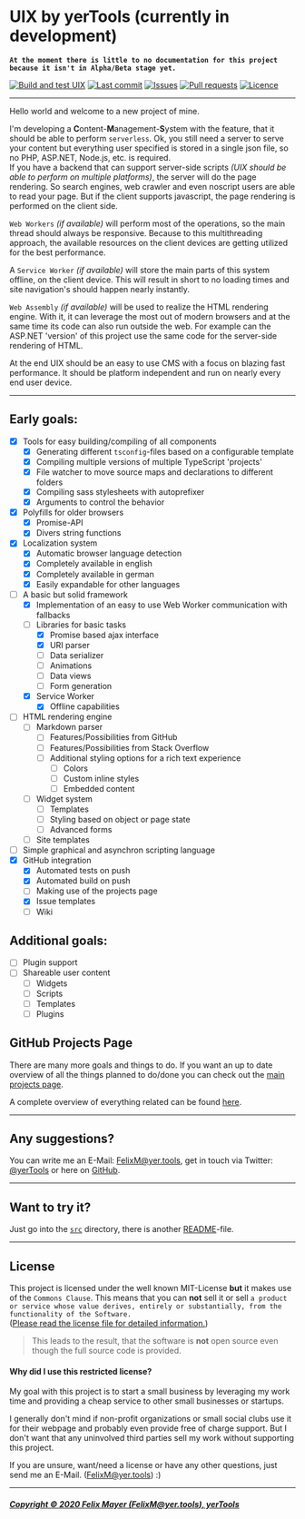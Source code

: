 # UIX by yerTools (currently in development)

**`At the moment there is little to no documentation for this project because it isn't in Alpha/Beta stage yet.`**

[![Build and test UIX](https://github.com/yerTools/UIX/workflows/Build%20and%20test%20UIX/badge.svg?branch=master)](https://github.com/yerTools/UIX/actions)
[![Last commit](https://img.shields.io/github/last-commit/yerTools/UIX)](https://github.com/yerTools/UIX/branches/all)
[![Issues](https://img.shields.io/github/issues-raw/yerTools/UIX)](https://github.com/yerTools/UIX/issues)
[![Pull requests](https://img.shields.io/github/issues-pr/yerTools/UIX)](https://github.com/yerTools/UIX/pulls)
[![Licence](https://img.shields.io/badge/license-MIT%20with%20Commons%20Clause-blue)](/LICENSE.md)

---

Hello world and welcome to a new project of mine.

I'm developing a **C**ontent-**M**anagement-**S**ystem with the feature, that it should be able to perform `serverless`.
Ok, you still need a server to serve your content but everything user specified is stored in a single json file, so no PHP, ASP.NET, Node.js, etc. is required.  
If you have a backend that can support server-side scripts *(UIX should be able to perform on multiple platforms)*, the server will do the page rendering.
So search engines, web crawler and even noscript users are able to read your page.
But if the client supports javascript, the page rendering is performed on the client side.

`Web Workers` *(if available)* will perform most of the operations, so the main thread should always be responsive.
Because to this multithreading approach, the available resources on the client devices are getting utilized for the best performance.

A `Service Worker` *(if available)* will store the main parts of this system offline, on the client device.
This will result in short to no loading times and site navigation's should happen nearly instantly.

`Web Assembly` *(if available)* will be used to realize the HTML rendering engine. With it, it can leverage the most out of modern browsers and at the same time its code can also run outside the web. For example can the ASP.NET 'version' of this project use the same code for the server-side rendering of HTML.

At the end UIX should be an easy to use CMS with a focus on blazing fast performance. It should be platform independent and run on nearly every end user device.

---

## Early goals:
- [x] Tools for easy building/compiling of all components
    - [x] Generating different `tsconfig`-files based on a configurable template
    - [x] Compiling multiple versions of multiple TypeScript 'projects'
    - [x] File watcher to move source maps and declarations to different folders
    - [x] Compiling sass stylesheets with autoprefixer
    - [x] Arguments to control the behavior
- [x] Polyfills for older browsers
    - [x] Promise-API
    - [x] Divers string functions
- [x] Localization system
    - [x] Automatic browser language detection
    - [x] Completely available in english
    - [x] Completely available in german
    - [x] Easily expandable for other languages
- [ ] A basic but solid framework
    - [x] Implementation of an easy to use Web Worker communication with fallbacks
    - [ ] Libraries for basic tasks
        - [x] Promise based ajax interface
        - [x] URI parser
        - [ ] Data serializer
        - [ ] Animations
        - [ ] Data views
        - [ ] Form generation
    - [x] Service Worker
        - [x] Offline capabilities
- [ ] HTML rendering engine
    - [ ] Markdown parser
        - [ ] Features/Possibilities from GitHub
        - [ ] Features/Possibilities from Stack Overflow
        - [ ] Additional styling options for a rich text experience
            - [ ] Colors
            - [ ] Custom inline styles
            - [ ] Embedded content
    - [ ] Widget system
        - [ ] Templates
        - [ ] Styling based on object or page state
        - [ ] Advanced forms
    - [ ] Site templates
- [ ] Simple graphical and asynchron scripting language
- [x] GitHub integration
    - [x] Automated tests on push
    - [x] Automated build on push
    - [ ] Making use of the projects page
    - [x] Issue templates
    - [ ] Wiki

## Additional goals:
- [ ] Plugin support
- [ ] Shareable user content
    - [ ] Widgets
    - [ ] Scripts
    - [ ] Templates
    - [ ] Plugins

## GitHub Projects Page
There are many more goals and things to do.
If you want an up to date overview of all the things planned to do/done you can check out the [main projects page](https://github.com/yerTools/UIX/projects/2).

A complete overview of everything related can be found [here](https://github.com/yerTools/UIX/projects).

---

## Any suggestions?

You can write me an E-Mail: [FelixM@yer.tools](mailto:FelixM@yer.tools), get in touch via Twitter: [@yerTools](https://twitter.com/yerTools) or here on [GitHub](https://github.com/yerTools/UIX/issues).

---

## Want to try it?
Just go into the [`src`](/src/) directory, there is another [README](/src/README.md)-file.

---

## License

This project is licensed under the well known MIT-License **but** it makes use of the `Commons Clause`.
This means that you can **not** sell it or sell `a product or service whose value derives, entirely or substantially, from the functionality of the Software.`  
([Please read the license file for detailed information.](/LICENSE.md))

> This leads to the result, that the software is **not** open source even though the full source code is provided.

#### Why did I use this restricted license?
My goal with this project is to start a small business by leveraging my work time and providing a cheap service to other small businesses or startups.

I generally don't mind if non-profit organizations or small social clubs use it for their webpage and probably even provide free of charge support.
But I don't want that any uninvolved third parties sell my work without supporting this project.

If you are unsure, want/need a license or have any other questions, just send me an E-Mail. ([FelixM@yer.tools](mailto:FelixM@yer.tools)) :)

---

##### [Copyright © 2020 Felix Mayer (FelixM@yer.tools), yerTools](/LICENSE.md)